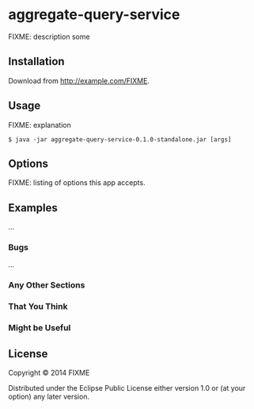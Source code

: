 # aggregate-query-service

FIXME: description some

## Installation

Download from http://example.com/FIXME.

## Usage

FIXME: explanation

    $ java -jar aggregate-query-service-0.1.0-standalone.jar [args]

## Options

FIXME: listing of options this app accepts.

## Examples

...

### Bugs

...

### Any Other Sections
### That You Think
### Might be Useful

## License

Copyright © 2014 FIXME

Distributed under the Eclipse Public License either version 1.0 or (at
your option) any later version.
